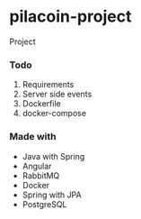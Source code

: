 # pilacoin-project
Project 

### Todo
1. Requirements
2. Server side events
3. Dockerfile
4. docker-compose

### Made with
- Java with Spring
- Angular
- RabbitMQ
- Docker
- Spring with JPA
- PostgreSQL
